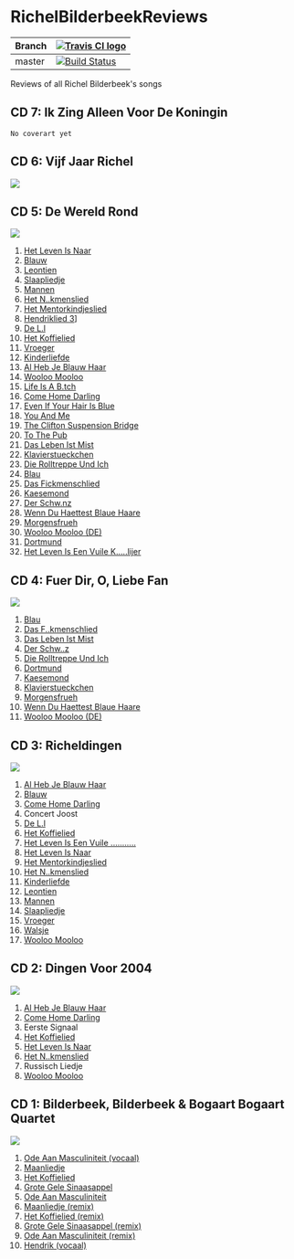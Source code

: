 # RichelBilderbeekReviews

Branch|[![Travis CI logo](TravisCI.png)](https://travis-ci.org)
---|---
master|[![Build Status](https://travis-ci.org/richelbilderbeek/RichelBilderbeekReviews.svg?branch=master)](https://travis-ci.org/richelbilderbeek/RichelBilderbeekReviews)

Reviews of all Richel Bilderbeek's songs

## CD 7: Ik Zing Alleen Voor De Koningin

```
No coverart yet
```

## CD 6: Vijf Jaar Richel

![](CD06_Coverart.png)

## CD 5: De Wereld Rond

![](CD05_Coverart.png)

  01. [Het Leven Is Naar](HetLevenIsNaar.md)
  02. [Blauw](Blauw.md)
  03. [Leontien](Leontien.md)
  04. [Slaapliedje](Slaapliedje.md)
  05. [Mannen](Mannen.md)
  06. [Het N..kmenslied](HetNeukmenslied.md)
  07. [Het Mentorkindjeslied](HetMentorkindjeslied.md)
  08. [Hendriklied 3](Hendriklied3.md)]
  09. [De L.l](DeLul.md)
  10. [Het Koffielied](HetKoffielied.md)
  11. [Vroeger](Vroeger.md)
  12. [Kinderliefde](Kinderliefde.md)
  13. [Al Heb Je Blauw Haar](AlHebJeBlauwHaar.md)
  14. [Wooloo Mooloo](WoolooMooloo.md)
  15. [Life Is A B.tch](LifeIsAbitch.md)
  16. [Come Home Darling](ComeHomeDarling.md)
  17. [Even If Your Hair Is Blue](EvenIfYourHairIsBlue.md)
  18. [You And Me](YouAndMe.md)
  19. [The Clifton Suspension Bridge](TheCliftonSuspensionBridge.md)
  20. [To The Pub](ToThePub.md)
  21. [Das Leben Ist Mist](DasLebenIstMist.md)
  22. [Klavierstueckchen](Klavierstueckchen.md)
  23. [Die Rolltreppe Und Ich](DieRolltreppeUndIch.md)
  24. [Blau](Blau.md)
  25. [Das Fickmenschlied](DasFickmenschlied.md)
  26. [Kaesemond](Kaesemond.md)
  27. [Der Schw.nz](DerSchwanz.md)
  28. [Wenn Du Haettest Blaue Haare](WennDuHaettestBlaueHaare.md)
  29. [Morgensfrueh](Morgensfrueh.md)
  30. [Wooloo Mooloo (DE)](WoolooMoolooDe.md)
  31. [Dortmund](Dortmund.md)
  32. [Het Leven Is Een Vuile K.....lijer](HetLevenIsEenVuileKolerelijer.md)

## CD 4: Fuer Dir, O, Liebe Fan

![](CD04_Coverart.png)

  01. [Blau](Blau.md)
  02. [Das F..kmenschlied](DasFickmenschlied.md)
  03. [Das Leben Ist Mist](DasLebenIstMist.md)
  04. [Der Schw..z](DerSchwanz.md)
  05. [Die Rolltreppe Und Ich](DieRolltreppeUndIch.md)
  06. [Dortmund](Dortmund.md)
  07. [Kaesemond](Kaesemond.md)
  08. [Klavierstueckchen](Klavierstueckchen.md)
  09. [Morgensfrueh](Morgensfrueh.md)
  10. [Wenn Du Haettest Blaue Haare](WennDuHaettestBlaueHaare.md)
  11. [Wooloo Mooloo (DE)](WoolooMoolooDe.md)

## CD 3: Richeldingen

![](CD03_Coverart.png)

  01. [Al Heb Je Blauw Haar](AlHebJeBlauwHaar.md)
  02. [Blauw](Blauw.md)
  03. [Come Home Darling](ComeHomeDarling.md)
  04. Concert Joost
  05. [De L.l](DeLul.md)
  06. [Het Koffielied](HetKoffielied.md)
  07. [Het Leven Is Een Vuile ...........](HetLevenIsEenVuileKolerelijer.md)
  08. [Het Leven Is Naar](HetLevenIsNaar.md)
  09. [Het Mentorkindjeslied](HetMentorkindjeslied.md)
  10. [Het N..kmenslied](HetNeukmenslied.md)
  11. [Kinderliefde](Kinderliefde.md)
  12. [Leontien](Leontien.md)
  13. [Mannen](Mannen.md)
  14. [Slaapliedje](Slaapliedje.md)
  15. [Vroeger](Vroeger.md)
  16. [Walsje](Walsje.md)
  17. [Wooloo Mooloo](WoolooMooloo.md)

## CD 2: Dingen Voor 2004

![](CD02_Coverart.png)

  01. [Al Heb Je Blauw Haar](AlHebJeBlauwHaar.md)
  02. [Come Home Darling](ComeHomeDarling.md)
  03. Eerste Signaal
  04. [Het Koffielied](HetKoffielied.md) 
  05. [Het Leven Is Naar](HetLevenIsNaar.md) 
  06. [Het N..kmenslied](HetNeukmenslied.md) 
  07. Russisch Liedje 
  08. [Wooloo Mooloo](WoolooMooloo.md) 


## CD 1: Bilderbeek, Bilderbeek & Bogaart Bogaart Quartet

![](CD01_Coverart.png)

  01. [Ode Aan Masculiniteit (vocaal)](OdeAanMasculiniteit.md)
  02. [Maanliedje](Maanliedje.md)
  03. [Het Koffielied](HetKoffielied.md)
  04. [Grote Gele Sinaasappel](GroteGeleSinaasappel.md)
  05. [Ode Aan Masculiniteit](OdeAanMasculiniteit.md)
  06. [Maanliedje (remix)](Maanliedje.md)
  07. [Het Koffielied (remix)](HetKoffielied.md)
  08. [Grote Gele Sinaasappel (remix)](GroteGeleSinaasappel.md)
  09. [Ode Aan Masculiniteit (remix)](OdeAanMasculiniteit.md)
  10. [Hendrik (vocaal)](Hendrik.md)
